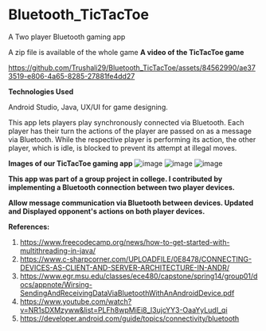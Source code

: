 # Bluetooth_TicTacToe
A Two player Bluetooth gaming app

A zip file is available of the whole game 
**A video of the TicTacToe game**





https://github.com/Trushali29/Bluetooth_TicTacToe/assets/84562990/ae373519-e806-4a65-8285-27881fe4dd27


**Technologies Used**

Android Studio, Java, UX/UI for game designing.

This app lets players play synchronously connected via Bluetooth.
Each player has their turn the actions of the player are passed on as a message via Bluetooth.
While the respective player is performing its action, the other player, which is idle, is blocked to prevent its attempt at illegal moves.

**Images of our TicTacToe gaming app**
![image](https://github.com/Trushali29/Bluetooth_TicTacToe/assets/84562990/270d1d85-f02f-4e41-91ee-c1ea6c791186)
![image](https://github.com/Trushali29/Bluetooth_TicTacToe/assets/84562990/2d990d2c-5a96-452b-a46d-18e7c960d9ab)
![image](https://github.com/Trushali29/Bluetooth_TicTacToe/assets/84562990/cbfc9e99-48b8-4957-984b-957bafc24a6c)

**This app was part of a group project in college. I contributed by implementing a Bluetooth connection between two player devices.** 

**Allow message communication via Bluetooth between devices. Updated and Displayed opponent's actions on both player devices.**

**References:**
1. https://www.freecodecamp.org/news/how-to-get-started-with-multithreading-in-java/
2. https://www.c-sharpcorner.com/UPLOADFILE/0E8478/CONNECTING-DEVICES-AS-CLIENT-AND-SERVER-ARCHITECTURE-IN-ANDR/
3. https://www.egr.msu.edu/classes/ece480/capstone/spring14/group01/docs/appnote/Wirsing-SendingAndReceivingDataViaBluetoothWithAnAndroidDevice.pdf
4. https://www.youtube.com/watch?v=NR1sDXMzyww&list=PLFh8wpMiEi8_I3ujcYY3-OaaYyLudI_qi
5. https://developer.android.com/guide/topics/connectivity/bluetooth

